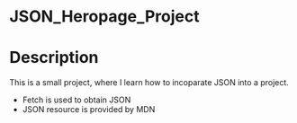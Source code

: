 # JSON_Heropage_Project

# Description
<p>This is a small project, where I learn how to incoparate JSON into a project.</p>

<ul>
    <li>Fetch is used to obtain JSON</li>
    <li>JSON resource is provided by MDN</li>
</ul>

